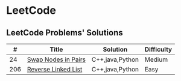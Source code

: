 # LeetCode

LeetCode Problems' Solutions
-----------------------------
| #   |      Title         |  Solution  | Difficulty|
| ----|---------------------| -----------|-----------|
| 24 |[Swap Nodes in Pairs](https://leetcode.com/problems/swap-nodes-in-pairs/) |C++,java,Python|Medium|
| 206 |[Reverse Linked List](https://leetcode.com/problems/reverse-linked-list/) |C++,java,Python|Easy|

